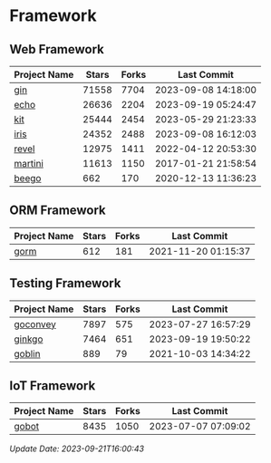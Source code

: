 # Framework

## Web Framework
| Project Name | Stars | Forks | Last Commit |
| ------------ | ----- | ----- | ----------- |
| [gin](https://github.com/gin-gonic/gin) | 71558 | 7704 | 2023-09-08 14:18:00 |
| [echo](https://github.com/labstack/echo) | 26636 | 2204 | 2023-09-19 05:24:47 |
| [kit](https://github.com/go-kit/kit) | 25444 | 2454 | 2023-05-29 21:23:33 |
| [iris](https://github.com/kataras/iris) | 24352 | 2488 | 2023-09-08 16:12:03 |
| [revel](https://github.com/revel/revel) | 12975 | 1411 | 2022-04-12 20:53:30 |
| [martini](https://github.com/go-martini/martini) | 11613 | 1150 | 2017-01-21 21:58:54 |
| [beego](https://github.com/astaxie/beego) | 662 | 170 | 2020-12-13 11:36:23 |

## ORM Framework
| Project Name | Stars | Forks | Last Commit |
| ------------ | ----- | ----- | ----------- |
| [gorm](https://github.com/jinzhu/gorm) | 612 | 181 | 2021-11-20 01:15:37 |

## Testing Framework
| Project Name | Stars | Forks | Last Commit |
| ------------ | ----- | ----- | ----------- |
| [goconvey](https://github.com/smartystreets/goconvey) | 7897 | 575 | 2023-07-27 16:57:29 |
| [ginkgo](https://github.com/onsi/ginkgo) | 7464 | 651 | 2023-09-19 19:50:22 |
| [goblin](https://github.com/franela/goblin) | 889 | 79 | 2021-10-03 14:34:22 |

## IoT Framework
| Project Name | Stars | Forks | Last Commit |
| ------------ | ----- | ----- | ----------- |
| [gobot](https://github.com/hybridgroup/gobot) | 8435 | 1050 | 2023-07-07 07:09:02 |

*Update Date: 2023-09-21T16:00:43*
